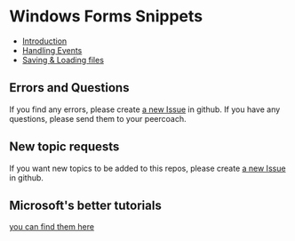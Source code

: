 # Windows Forms Snippets

* [Introduction](Text/Introduction.md)
* [Handling Events](Text/Handling%20Events.md)
* [Saving & Loading files](Text/Saving%20&%20Loading%20files.md)

## Errors and Questions

If you find any errors, please create [a new Issue](https://github.com/avie0108/WinformSnippets/issues/new) in github. If you have any questions, please send them to your peercoach.

## New topic requests

If you want new topics to be added to this repos, please create [a new Issue](https://github.com/avie0108/WinformSnippets/issues/new) in github.

## Microsoft's better tutorials

[you can find them here](https://docs.microsoft.com/en-us/visualstudio/ide/tutorial-1-create-a-picture-viewer?view=vs-2019)
